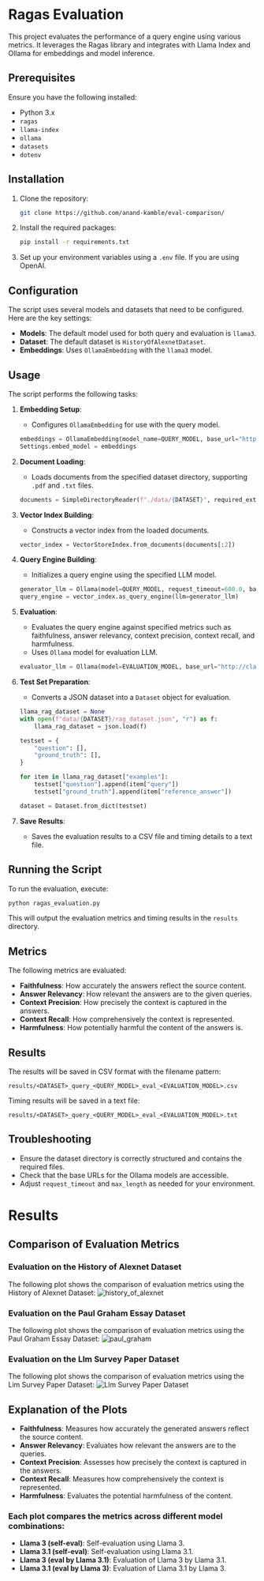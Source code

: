 
# Ragas Evaluation

This project evaluates the performance of a query engine using various metrics. It leverages the Ragas library and integrates with Llama Index and Ollama for embeddings and model inference.

## Prerequisites

Ensure you have the following installed:

- Python 3.x
- `ragas`
- `llama-index`
- `ollama`
- `datasets`
- `dotenv`

## Installation

1. Clone the repository:

   ```bash
   git clone https://github.com/anand-kamble/eval-comparison/
   ```

2. Install the required packages:

   ```bash
   pip install -r requirements.txt
   ```

3. Set up your environment variables using a `.env` file. If you are using OpenAI.

## Configuration

The script uses several models and datasets that need to be configured. Here are the key settings:

- **Models**: The default model used for both query and evaluation is `llama3`.
- **Dataset**: The default dataset is `HistoryOfAlexnetDataset`.
- **Embeddings**: Uses `OllamaEmbedding` with the `llama3` model.

## Usage

The script performs the following tasks:

1. **Embedding Setup**:
   - Configures `OllamaEmbedding` for use with the query model.
   
   ```python
   embeddings = OllamaEmbedding(model_name=QUERY_MODEL, base_url="http://class02:11434")
   Settings.embed_model = embeddings
   ```

2. **Document Loading**:
   - Loads documents from the specified dataset directory, supporting `.pdf` and `.txt` files.
   
   ```python
   documents = SimpleDirectoryReader(f"./data/{DATASET}", required_exts=[".pdf", ".txt"], recursive=True).load_data()
   ```

3. **Vector Index Building**:
   - Constructs a vector index from the loaded documents.
   
   ```python
   vector_index = VectorStoreIndex.from_documents(documents[:2])
   ```

4. **Query Engine Building**:
   - Initializes a query engine using the specified LLM model.
   
   ```python
   generator_llm = Ollama(model=QUERY_MODEL, request_timeout=600.0, base_url="http://class02:11434", additional_kwargs={"max_length": 512})
   query_engine = vector_index.as_query_engine(llm=generator_llm)
   ```

5. **Evaluation**:
   - Evaluates the query engine against specified metrics such as faithfulness, answer relevancy, context precision, context recall, and harmfulness.
   - Uses `Ollama` model for evaluation LLM.
   
   ```python
   evaluator_llm = Ollama(model=EVALUATION_MODEL, base_url="http://class01:11434", request_timeout=600.0)
   ```

6. **Test Set Preparation**:
   - Converts a JSON dataset into a `Dataset` object for evaluation.
   
   ```python
   llama_rag_dataset = None
   with open(f"data/{DATASET}/rag_dataset.json", "r") as f:
       llama_rag_dataset = json.load(f)

   testset = {
       "question": [],
       "ground_truth": [],
   }

   for item in llama_rag_dataset["examples"]:
       testset["question"].append(item["query"])
       testset["ground_truth"].append(item["reference_answer"])

   dataset = Dataset.from_dict(testset)
   ```

7. **Save Results**:
   - Saves the evaluation results to a CSV file and timing details to a text file.

## Running the Script

To run the evaluation, execute:

```bash
python ragas_evaluation.py
```

This will output the evaluation metrics and timing results in the `results` directory.

## Metrics

The following metrics are evaluated:

- **Faithfulness**: How accurately the answers reflect the source content.
- **Answer Relevancy**: How relevant the answers are to the given queries.
- **Context Precision**: How precisely the context is captured in the answers.
- **Context Recall**: How comprehensively the context is represented.
- **Harmfulness**: How potentially harmful the content of the answers is.

## Results

The results will be saved in CSV format with the filename pattern:

```
results/<DATASET>_query_<QUERY_MODEL>_eval_<EVALUATION_MODEL>.csv
```

Timing results will be saved in a text file:

```
results/<DATASET>_query_<QUERY_MODEL>_eval_<EVALUATION_MODEL>.txt
```

## Troubleshooting

- Ensure the dataset directory is correctly structured and contains the required files.
- Check that the base URLs for the Ollama models are accessible.
- Adjust `request_timeout` and `max_length` as needed for your environment.

# Results
## Comparison of Evaluation Metrics
### Evaluation on the History of Alexnet Dataset
The following plot shows the comparison of evaluation metrics using the History of Alexnet Dataset:
![history_of_alexnet](./history_of_alexnet.png)

### Evaluation on the Paul Graham Essay Dataset
The following plot shows the comparison of evaluation metrics using the Paul Graham Essay Dataset:
![paul_graham](./paul_graham.png)


### Evaluation on the Llm Survey Paper Dataset
The following plot shows the comparison of evaluation metrics using the Lim Survey Paper Dataset:
![Llm Survey Paper Dataset](./comparison_metrics.png)


## Explanation of the Plots
- **Faithfulness**: Measures how accurately the generated answers reflect the source content.
- **Answer Relevancy**: Evaluates how relevant the answers are to the queries.
- **Context Precision**: Assesses how precisely the context is captured in the answers.
- **Context Recall**: Measures how comprehensively the context is represented.
- **Harmfulness**: Evaluates the potential harmfulness of the content.

### Each plot compares the metrics across different model combinations:

- **Llama 3 (self-eval)**: Self-evaluation using Llama 3.
- **Llama 3.1 (self-eval)**: Self-evaluation using Llama 3.1.
- **Llama 3 (eval by Llama 3.1)**: Evaluation of Llama 3 by Llama 3.1.
- **Llama 3.1 (eval by Llama 3)**: Evaluation of Llama 3.1 by Llama 3.